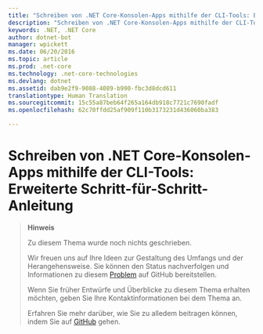 ```yaml
---
title: "Schreiben von .NET Core-Konsolen-Apps mithilfe der CLI-Tools: Erweiterte Schritt-für-Schritt-Anleitung"
description: "Schreiben von .NET Core-Konsolen-Apps mithilfe der CLI-Tools: Erweiterte Schritt-für-Schritt-Anleitung"
keywords: .NET, .NET Core
author: dotnet-bot
manager: wpickett
ms.date: 06/20/2016
ms.topic: article
ms.prod: .net-core
ms.technology: .net-core-technologies
ms.devlang: dotnet
ms.assetid: dab9e2f9-9088-4089-b990-fbc3d8dcd611
translationtype: Human Translation
ms.sourcegitcommit: 15c55a87beb64f265a164db918c7721c7690fadf
ms.openlocfilehash: 62c70ffdd25af909f110b3173231d436060ba383

---
```


# <a name="-writing-net-core-console-apps-using-the-cli-tools-an-advanced-stepbystep-guide"></a>Schreiben von .NET Core-Konsolen-Apps mithilfe der CLI-Tools: Erweiterte Schritt-für-Schritt-Anleitung

> **Hinweis**
> 
> Zu diesem Thema wurde noch nichts geschrieben. 
>
> Wir freuen uns auf Ihre Ideen zur Gestaltung des Umfangs und der Herangehensweise. Sie können den Status nachverfolgen und Informationen zu diesem [Problem](https://github.com/dotnet/docs/issues/180) auf GitHub bereitstellen.
> 
> Wenn Sie früher Entwürfe und Überblicke zu diesem Thema erhalten möchten, geben Sie Ihre Kontaktinformationen bei dem Thema an.
>
> Erfahren Sie mehr darüber, wie Sie zu alledem beitragen können, indem Sie auf [GitHub](https://github.com/dotnet/docs/blob/master/CONTRIBUTING.md) gehen.
>



<!--HONumber=Nov16_HO1-->


